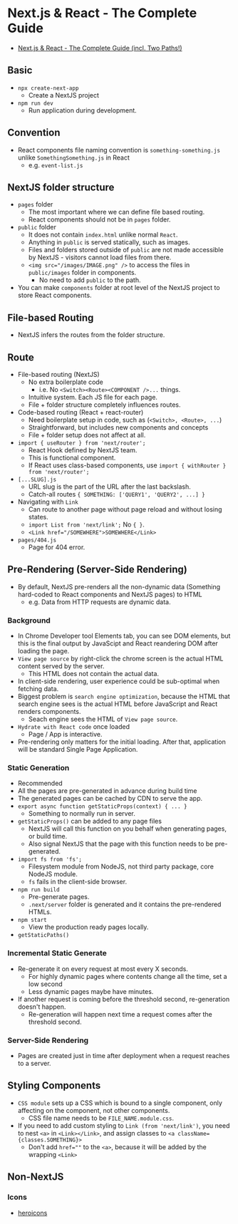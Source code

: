 # Next.js & React - The Complete Guide

- [Next.js & React - The Complete Guide (incl. Two Paths!)](https://www.udemy.com/course/nextjs-react-the-complete-guide/)

## Basic

- `npx create-next-app`
  - Create a NextJS project
- `npm run dev`
  - Run application during development.

## Convention

- React components file naming convention is `something-something.js` unlike `SomethingSomething.js` in React
  - e.g. `event-list.js`

## NextJS folder structure

- `pages` folder
  - The most important where we can define file based routing.
  - React components should not be in `pages` folder.
- `public` folder 
  - It does not contain `index.html` unlike normal `React`.
  - Anything in `public` is served statically, such as images.
  - Files and folders stored outside of `public` are not made accessible by NextJS - visitors cannot load files from there.
  - `<img src="/images/IMAGE.png" />` to access the files in `public/images` folder in components.
    - No need to add `public` to the path.
- You can make `components` folder at root level of the NextJS project to store React components.

## File-based Routing

- NextJS infers the routes from the folder structure.

## Route

- File-based routing (NextJS)
  - No extra boilerplate code
    - i.e. No `<Switch><Route><COMPONENT />...` things.
  - Intuitive system. Each JS file for each page.
  - File + folder structure completely influences routes.
- Code-based routing (React + react-router) 
  - Need boilerplate setup in code, such as (`<Switch>, <Route>, ...`)
  - Straightforward, but includes new components and concepts
  - File + folder setup does not affect at all.
- `import { useRouter } from 'next/router';`
  - React Hook defined by NextJS team.
  - This is functional component. 
  - If React uses class-based components, use `import { withRouter } from 'next/router';`
- `[...SLUG].js`
  - URL slug is the part of the URL after the last backslash.
  - Catch-all routes
  `{ SOMETHING: ['QUERY1', 'QUERY2', ...] }`
- Navigating with `Link`
  - Can route to another page without page reload and without losing states.
  - `import List from 'next/link';` No `{ }`.
  - `<Link href="/SOMEWHERE">SOMEWHERE</Link>`
- `pages/404.js`
  - Page for 404 error.


## Pre-Rendering (Server-Side Rendering)

- By default, NextJS pre-renders all the non-dynamic data (Something hard-coded to React components and NextJS pages) to HTML
  - e.g. Data from HTTP requests are dynamic data.

### Background

- In Chrome Developer tool Elements tab, you can see DOM elements, but this is the final output by JavaScipt and React reandering DOM after loading the page.
- `View page source` by right-click the chrome screen is the actual HTML content served by the server.
  - This HTML does not contain the actual data.
- In client-side rendering, user experience could be sub-optimal when fetching data.
- Biggest problem is `search engine optimization`, because the HTML that search engine sees is the actual HTML before JavaScript and React renders components.
  - Seach engine sees the HTML of `View page source`.
- `Hydrate with React code` once loaded
  - Page / App is interactive.
- Pre-rendering only matters for the initial loading. After that, application will be standard Single Page Application.

### Static Generation

- Recommended
- All the pages are pre-generated in advance during build time
- The generated pages can be cached by CDN to serve the app.
- `export async function getStaticProps(context) { ... }`
  - Something to normally run in server.
- `getStaticProps()` can be added to any page files
  - NextJS will call this function on you behalf when generating pages, or build time.
  - Also signal NextJS that the page with this function needs to be pre-generated.
- `import fs from 'fs';`
  - Filesystem module from NodeJS, not third party package, core NodeJS module.
  - `fs` fails in the client-side browser.
- `npm run build`
  - Pre-generate pages.
  - `.next/server` folder is generated and it contains the pre-rendered HTMLs.
- `npm start`
  - View the production ready pages locally.
- `getStaticPaths()`

### Incremental Static Generate

- Re-generate it on every request at most every X seconds.
  - For highly dynamic pages where contents change all the time, set a low second
  - Less dynamic pages maybe have minutes.
- If another request is coming before the threshold second, re-generation doesn't happen.
  - Re-generation will happen next time a request comes after the threshold second.

### Server-Side Rendering

- Pages are created just in time after deployment when a request reaches to a server.

## Styling Components

- `CSS module` sets up a CSS which is bound to a single component, only affecting on the component, not other components.
  - CSS file name needs to be `FILE_NAME.module.css`.
- If you need to add custom styling to `Link (from 'next/link')`, you need to nest `<a>` in `<Link></Link>`, and assign classes to `<a className={classes.SOMETHING}>`
  - Don't add `href=""` to the `<a>`, because it will be added by the wrapping `<Link>`

## Non-NextJS

### Icons

- [heroicons](https://heroicons.com/)